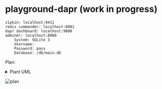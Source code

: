 # playground-dapr (work in progress)


```
zipkin: localhost:9411
redis commander: localhost:8081
dapr dashboard: localhost:9000
adminer: localhost:8080
    System: SQLite 3
    Username:
    Password: pass
    Database: /db/main.db
```

Plan:
<details>
<summary>Plant UML</summary>

```puml
@startuml
inputfile : new transactions
outputfile : copleted transactions
debitTnx : debit source
creditTnx : credit destination

[*] --> inputfile
inputfile -left> gateway
gateway -[#blue]-> balance : lock amount and init transfer
balance -down[#blue]-> statestore : PENDING[1]
balance -left[dashed,#orange]> debitTnx : topic.debit_source

debitTnx -[dashed,#orange]> balance : topic.update_source_balance

balance -right[dashed,#green]> creditTnx : topic.credit_destination
creditTnx -[dashed,#green]> balance : topic.update_destination_balance
balance -[#green]> statestore : COMPLETED[4]

statestore -[#red]> gateway
gateway -[#red]-> outputfile
outputfile -[#red]-> [*]
@enduml
```
</details>

![plan](http://www.plantuml.com/plantuml/svg/TL9DQm8n4BtdLmIybQPGwAa74QgKGcizU5iMYScuXiPaoKwm_VUTrKrd5-d98U_3DszdqQ5Ec4zUkD1cF3WFyba6E4jCEdJQe8kX4p4ZeoQs7X3ib69Xxt0Rlebm6MKNSp8WJ09RWEjCU8Skw5udH7LNIwNcyk__HqcKXmFEPQCHplf73BzILREzpr2JQg-z3WR8sqVp9VKfve1I1qj-3gy93v14uIaRpu7bj3rIc9XwXyrglNnRlrQFDTFx09NLtH7i_IoIMmFrN8vsnTWwyt1vs0qRSnNgLbgSYpAtLYCCqjs02WwGN7Fa14q22EJ2fHQVwyjkN2sJrDJWtnXZUSd2KQgYdjRsylcnULzjLylggHQ2eLwGmDQttsy0g7--Ay7Z2AVZ40i8bWxq5m00)